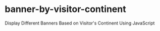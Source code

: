 # banner-by-visitor-continent
Display Different Banners Based on Visitor's Continent Using JavaScript
